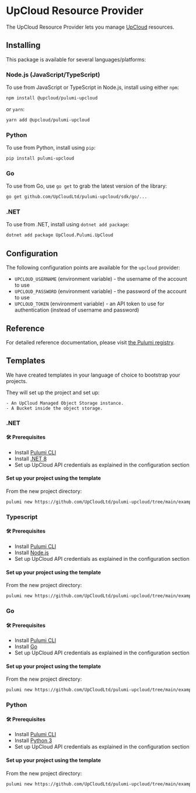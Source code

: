 # UpCloud Resource Provider

The UpCloud Resource Provider lets you manage [UpCloud](https://upcloud.com/) resources.

## Installing

This package is available for several languages/platforms:

### Node.js (JavaScript/TypeScript)

To use from JavaScript or TypeScript in Node.js, install using either `npm`:

```bash
npm install @upcloud/pulumi-upcloud
```

or `yarn`:

```bash
yarn add @upcloud/pulumi-upcloud
```

### Python

To use from Python, install using `pip`:

```bash
pip install pulumi-upcloud
```

### Go

To use from Go, use `go get` to grab the latest version of the library:

```bash
go get github.com/UpCloudLtd/pulumi-upcloud/sdk/go/...
```

### .NET

To use from .NET, install using `dotnet add package`:

```bash
dotnet add package UpCloud.Pulumi.UpCloud
```

## Configuration

The following configuration points are available for the `upcloud` provider:

- `UPCLOUD_USERNAME` (environment variable) - the username of the account to use
- `UPCLOUD_PASSWORD` (environment variable) - the password of the account to use
- `UPCLOUD_TOKEN` (environment variable) - an API token to use for authentication (instead of username and password)

## Reference

For detailed reference documentation, please visit [the Pulumi registry](https://www.pulumi.com/registry/packages/upcloud/).

## Templates

We have created templates in your language of choice to bootstrap your projects. 

They will set up the project and set up:

    - An UpCloud Managed Object Storage instance.
    - A Bucket inside the object storage.

### .NET

#### 🛠 Prerequisites
- Install [Pulumi CLI](https://www.pulumi.com/docs/install/)
- Install [.NET 8](https://dotnet.microsoft.com/en-us/download/dotnet/8.0)
- Set up UpCloud API credentials as explained in the configuration section

#### Set up your project using the template

From the new project directory:

```sh
pulumi new https://github.com/UpCloudLtd/pulumi-upcloud/tree/main/examples/templates/upcloud-csharp
```

### Typescript

#### 🛠 Prerequisites
- Install [Pulumi CLI](https://www.pulumi.com/docs/install/)
- Install [Node.js](https://nodejs.org/)
- Set up UpCloud API credentials as explained in the configuration section

#### Set up your project using the template

From the new project directory:

```sh
pulumi new https://github.com/UpCloudLtd/pulumi-upcloud/tree/main/examples/templates/upcloud-typescript
```

### Go

#### 🛠 Prerequisites
- Install [Pulumi CLI](https://www.pulumi.com/docs/install/)
- Install [Go](https://golang.org/dl/)
- Set up UpCloud API credentials as explained in the configuration section

#### Set up your project using the template

From the new project directory:

```sh
pulumi new https://github.com/UpCloudLtd/pulumi-upcloud/tree/main/examples/templates/upcloud-go
```

### Python

#### 🛠 Prerequisites
- Install [Pulumi CLI](https://www.pulumi.com/docs/install/)
- Install [Python 3](https://www.python.org/downloads/)
- Set up UpCloud API credentials as explained in the configuration section

#### Set up your project using the template

From the new project directory:

```sh
pulumi new https://github.com/UpCloudLtd/pulumi-upcloud/tree/main/examples/templates/upcloud-python
```
